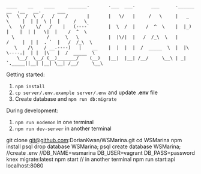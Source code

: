 ```
____    __    ____     _______.       .___  ___.      ___      .______       __  .__   __.      ___     
\   \  /  \  /   /    /       |       |   \/   |     /   \     |   _  \     |  | |  \ |  |     /   \    
 \   \/    \/   /    |   (----`       |  \  /  |    /  ^  \    |  |_)  |    |  | |   \|  |    /  ^  \   
  \            /      \   \           |  |\/|  |   /  /_\  \   |      /     |  | |  . `  |   /  /_\  \  
   \    /\    / __.----)   |    __    |  |  |  |  /  _____  \  |  |\  \----.|  | |  |\   |  /  _____  \
    \__/  \__/ (__)_______/    (__)   |__|  |__| /__/     \__\ | _| `._____||__| |__| \__| /__/     \__\
```
Getting started:

1. `npm install`
2. `cp server/.env.example server/.env` and update **.env** file
3. Create database and `npm run db:migrate`

During development:

1. `npm run nodemon` in one terminal
1. `npm run dev-server` in another terminal

git clone git@github.com:DorianKwan/WSMarina.git
cd WSMarina
npm install
psql drop database WSMarina;
psql create database WSMarina;
//create .env
//DB_NAME=wsmarina
  DB_USER=vagrant
  DB_PASS=password
knex migrate:latest 
npm start
// in another terminal
npm run start:api
localhost:8080

